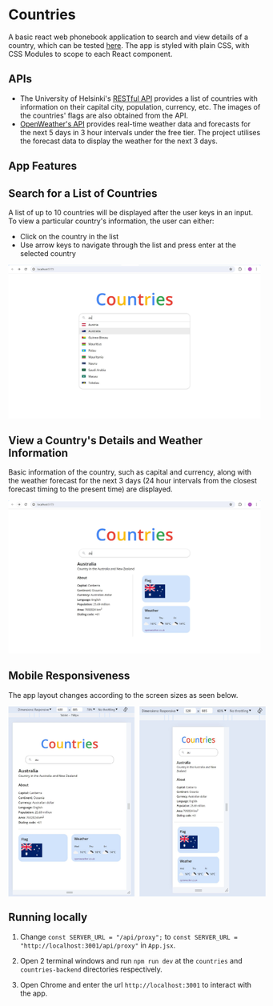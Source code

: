 # Countries

A basic react web phonebook application to search and view details of a country, which can be tested [here](https://countries-c2ak.onrender.com/). The app is styled with plain CSS, with CSS Modules to scope to each React component.

## APIs

- The University of Helsinki's [RESTful API](https://studies.cs.helsinki.fi/restcountries/) provides a list of countries with information on their capital city, population, currency, etc. The images of the countries' flags are also obtained from the API.
- [OpenWeather's API](https://openweathermap.org/api) provides real-time weather data and forecasts for the next 5 days in 3 hour intervals under the free tier. The project utilises the forecast data to display the weather for the next 3 days.

## App Features

## Search for a List of Countries

A list of up to 10 countries will be displayed after the user keys in an input. To view a particular country's information, the user can either:

- Click on the country in the list
- Use arrow keys to navigate through the list and press enter at the selected country

<img src="public/country_list.jpg" alt="search for countries" width="1200px" height="auto" />

## View a Country's Details and Weather Information

Basic information of the country, such as capital and currency, along with the weather forecast for the next 3 days (24 hour intervals from the closest forecast timing to the present time) are displayed.

<img src="public/country_details.jpg" alt="Country & Weather Details" width="1200px" height="auto" />

## Mobile Responsiveness

The app layout changes according to the screen sizes as seen below.

<div style="display: flex;">
<img src="public/mobile_600.jpg" alt="Mobile 600px" style="width: 50%; height: auto; margin-right: 10px;" />
<img src="public/mobile_s.jpg" alt="Mobile 320px" style="width: 50%; height: auto;" />
</div>

## Running locally

1. Change `const SERVER_URL = "/api/proxy";` to `const SERVER_URL = "http://localhost:3001/api/proxy"` in `App.jsx`.

2. Open 2 terminal windows and run `npm run dev` at the `countries` and `countries-backend` directories respectively.

3. Open Chrome and enter the url `http://localhost:3001` to interact with the app.

